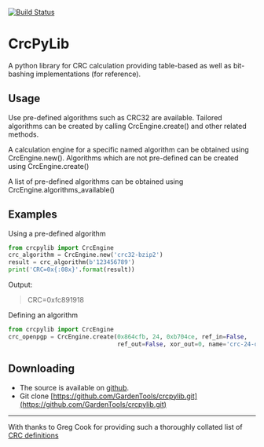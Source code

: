 [![Build Status](https://travis-ci.com/GardenTools/crcpylib.svg?token=sQrmEU8kgQPPzaheXBfq&branch=master)](https://travis-ci.com/GardenTools/crcpylib)

CrcPyLib
========
A python library for CRC calculation providing table-based as well as
bit-bashing implementations (for reference).

Usage
-----
Use pre-defined algorithms such as CRC32 are available. Tailored algorithms can
be created by calling CrcEngine.create() and other related methods.

A calculation engine for a specific named algorithm can be obtained using
CrcEngine.new(). Algorithms which are not pre-defined can be created using
CrcEngine.create() 

A list of pre-defined algorithms can be obtained using CrcEngine.algorithms_available()

Examples
--------
Using a pre-defined algorithm
```python
from crcpylib import CrcEngine
crc_algorithm = CrcEngine.new('crc32-bzip2')
result = crc_algorithm(b'123456789')
print('CRC=0x{:08x}'.format(result))
```
Output:
> CRC=0xfc891918

Defining an algorithm
```python
from crcpylib import CrcEngine
crc_openpgp = CrcEngine.create(0x864cfb, 24, 0xb704ce, ref_in=False,
                               ref_out=False, xor_out=0, name='crc-24-openpgp')
```

Downloading
-----------
 * The source is available on [github](https://github.com/GardenTools/crcpylib).
 * Git clone [https://github.com/GardenTools/crcpylib.git](https://github.com/GardenTools/crcpylib.git)

---

With thanks to Greg Cook for providing such a thoroughly collated list of
[CRC definitions](http://reveng.sourceforge.net/crc-catalogue/all.htm)
